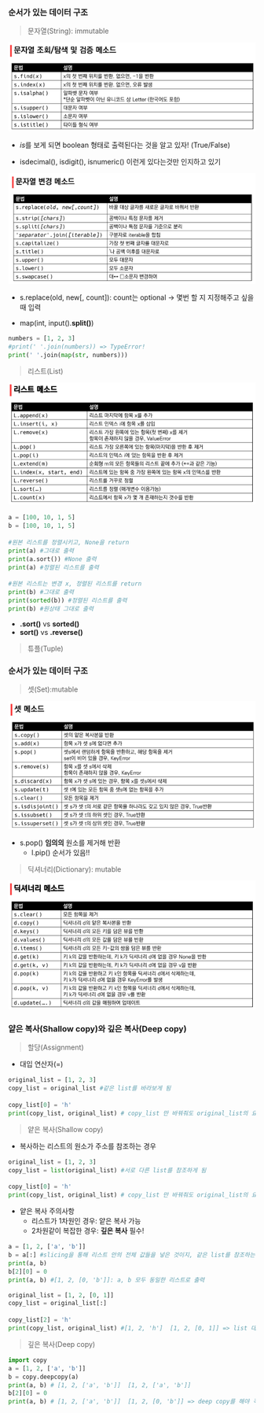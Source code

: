 ### 순서가 있는 데이터 구조

> 문자열(String): immutable

![](python_day6.assets/day6.png)

* *is*를 보게 되면 boolean 형태로 출력된다는 것을 알고 있자! (True/False)

* isdecimal(), isdigit(), isnumeric() 이런게 있다는것만 인지하고 있기

![](python_day6.assets/day6_2.png)



* s.replace(old, new[, count]): count는 optional -> 몇번 할 지 지정해주고 싶을 때 입력

* map(int, input().**split()**)

```python
numbers = [1, 2, 3]
#print(' '.join(numbers)) => TypeError!
print(' '.join(map(str, numbers)))
```



> 리스트(List)

![](python_day6.assets/day6_3.png)

```python
a = [100, 10, 1, 5]
b = [100, 10, 1, 5]

#원본 리스트를 정렬시키고, None을 return
print(a) #그대로 출력
print(a.sort()) #None 출력
print(a) #정렬된 리스트를 출력

#원본 리스트는 변경 x, 정렬된 리스트를 return
print(b) #그대로 출력
print(sorted(b)) #정렬된 리스트를 출력
print(b) #원상태 그대로 출력
```

* **.sort()** vs **sorted()**
* **sort()** vs **.reverse()** 



> 튜플(Tuple)



### 순서가 있는 데이터 구조

> 셋(Set):mutable

![](python_day6.assets/day6_4.png)

* s.pop() **임의의** 원소를 제거해 반환
  * l.pip() 순서가 있음!!



> 딕셔너리(Dictionary): mutable

![](python_day6.assets/day6_5.png)



### 얕은 복사(Shallow copy)와 깊은 복사(Deep copy)

> 할당(Assignment)

* 대입 연산자(=)

```python
original_list = [1, 2, 3]
copy_list = original_list #같은 list를 바라보게 됨

copy_list[0] = 'h'
print(copy_list, original_list) # copy_list 만 바꿔줘도 original_list의 요소도 함께 바뀜
```



> 얕은 복사(Shallow copy)

* 복사하는 리스트의 원소가 주소를 참조하는 경우

```python
original_list = [1, 2, 3]
copy_list = list(original_list) #서로 다른 list를 참조하게 됨

copy_list[0] = 'h'
print(copy_list, original_list) # copy_list 만 바꿔줘도 original_list의 요소도 함께 바뀜
```

* 얕은 복사 주의사항 
  * 리스트가 1차원인 경우: 얕은 복사 가능
  * 2차원같이 복잡한 경우: **깊은 복사** 필수!

```python
a = [1, 2, ['a', 'b']]
b = a[:] #slicing을 통해 리스트 안의 전체 값들을 넣은 것이지, 같은 list를 참조하는 것이 아님!
print(a, b)
b[2][0] = 0
print(a, b) #[1, 2, [0, 'b']]: a, b 모두 동일한 리스트로 출력
```

```python
original_list = [1, 2, [0, 1]]
copy_list = original_list[:]

copy_list[2] = 'h'
print(copy_list, original_list) #[1, 2, 'h']  [1, 2, [0, 1]] => list 대신 string을 던진 것이니 당연히 다르게 출력되는 것. shallow/deep 차이는 2차원 리스트 내부의 값을 변경해봐야 알 수 있음
```



> 깊은 복사(Deep copy)

```python
import copy
a = [1, 2, ['a', 'b']]
b = copy.deepcopy(a) 
print(a, b) # [1, 2, ['a', 'b']]  [1, 2, ['a', 'b']]
b[2][0] = 0
print(a, b) # [1, 2, ['a', 'b']]  [1, 2, [0, 'b']] => deep copy를 해야 각자 다르게 반환 가능
```